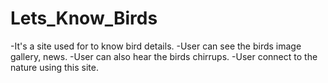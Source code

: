 # Lets_Know_Birds

-It's a site used for to know bird details.
-User can see the birds image gallery, news.
-User can also hear the birds chirrups.
-User connect to the nature using this site.
